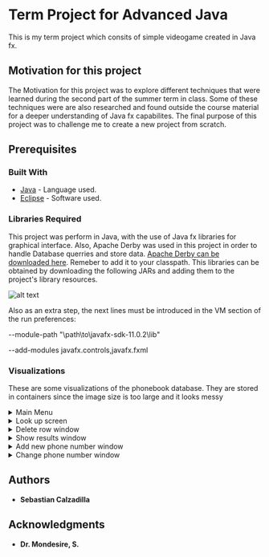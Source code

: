 # Term Project for Advanced Java
This is my term project which consits of simple videogame created in Java fx.

## Motivation for this project

The Motivation for this project was to explore different techniques that were learned during the second part of the summer term in class. Some of these techniques were are also researched and found outside the course material for a deeper understanding of Java fx capabilites. The final purpose of this project was to challenge me to create a new project from scratch.

## Prerequisites

### Built With

* [Java](https://java.com/en/download/) - Language used.
* [Eclipse](www.eclipse.org) - Software used.

### Libraries Required
This project was perform in Java, with the use of Java fx libraries for graphical interface. Also, Apache Derby was used in this project in order to handle Database querries and store data. [Apache Derby can be downloaded here](https://db.apache.org/derby/derby_downloads.html). Remeber to add it to your classpath.
This libraries can be obtained by downloading the following JARs and adding them to the project's library resources.

![alt text](https://github.com/TheCodeMaster2030/Java_Project/blob/master/libs.png?raw=true)


Also as an extra step, the next lines must be introduced in the VM section of the run preferences:

--module-path "\path\to\javafx-sdk-11.0.2\lib"


--add-modules javafx.controls,javafx.fxml


### Visualizations
These are some visualizations of the phonebook database. They are stored in containers since the image size is too large and it looks messy

<details>
           <summary>Main Menu</summary>
           <p>

![alt text](https://github.com/TheCodeMaster2030/Java_Project/blob/master/Game1.png?raw=true)


![alt text](https://github.com/TheCodeMaster2030/Java_Project/blob/master/Game2.png?raw=true)

</p>
</details>
<details>
           <summary>Look up screen</summary>
           <p>
                      

![alt text](https://github.com/TheCodeMaster2030/Java_Project/blob/master/Menu.png?raw=true)
  </p>
         </details>
<details>
           <summary>Delete row window</summary>
           <p>

             
![alt text](https://github.com/TheCodeMaster2030/Java_Project/blob/master/Credits.png?raw=true)
 
 </details>
 
 <details>
           <summary>Show results window</summary>
           <p>

             
![alt text](https://github.com/TheCodeMaster2030/Java_Project/blob/master/Credits.png?raw=true)
 
 </details>
 
 <details>
           <summary>Add new phone number window</summary>
           <p>

             
![alt text](https://github.com/TheCodeMaster2030/Java_Project/blob/master/Credits.png?raw=true)
 
 </details>
 <details>
           <summary>Change phone number window</summary>
           <p>

             
![alt text](https://github.com/TheCodeMaster2030/Java_Project/blob/master/Credits.png?raw=true)
 
 </details>
         

## Authors


* **Sebastian Calzadilla** 

## Acknowledgments

* **Dr. Mondesire, S.** 
